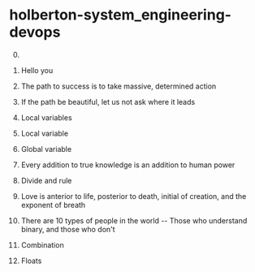 # holberton-system_engineering-devops

0. <o>

1. Hello you

2. The path to success is to take massive, determined action

3. If the path be beautiful, let us not ask where it leads

5. Local variables

6. Local variable

7. Global variable

8. Every addition to true knowledge is an addition to human power


9. Divide and rule

10. Love is anterior to life, posterior to death, initial of creation, and the exponent of breath

11. There are 10 types of people in the world -- Those who understand binary, and those who don't

12. Combination

13. Floats

